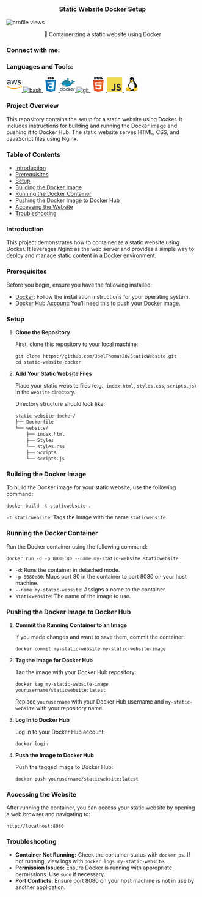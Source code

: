 <h3 align="center">Static Website Docker Setup</h3>

<p align="left"> <img src="https://komarev.com/ghpvc/?username=yourusername&label=Profile%20views&color=0e75b6&style=flat" alt="profile views" /> </p>

<p align="center">
  🔭 Containerizing a static website using Docker
</p>

<h3 align="left">Connect with me:</h3>
<p align="left">
  <!-- Add links to your social profiles here -->
  <!-- Example:
  <a href="https://twitter.com/yourusername" target="_blank" rel="noreferrer">Twitter</a> |
  <a href="https://linkedin.com/in/yourusername" target="_blank" rel="noreferrer">LinkedIn</a>
  -->
</p>

<h3 align="left">Languages and Tools:</h3>
<p align="left">
  <a href="https://aws.amazon.com" target="_blank" rel="noreferrer">
    <img src="https://raw.githubusercontent.com/devicons/devicon/master/icons/amazonwebservices/amazonwebservices-original-wordmark.svg" alt="aws" width="40" height="40"/>
  </a>
  <a href="https://www.gnu.org/software/bash/" target="_blank" rel="noreferrer">
    <img src="https://www.vectorlogo.zone/logos/gnu_bash/gnu_bash-icon.svg" alt="bash" width="40" height="40"/>
  </a>
  <a href="https://www.w3schools.com/css/" target="_blank" rel="noreferrer">
    <img src="https://raw.githubusercontent.com/devicons/devicon/master/icons/css3/css3-original-wordmark.svg" alt="css3" width="40" height="40"/>
  </a>
  <a href="https://www.docker.com/" target="_blank" rel="noreferrer">
    <img src="https://raw.githubusercontent.com/devicons/devicon/master/icons/docker/docker-original-wordmark.svg" alt="docker" width="40" height="40"/>
  </a>
  <a href="https://git-scm.com/" target="_blank" rel="noreferrer">
    <img src="https://www.vectorlogo.zone/logos/git-scm/git-scm-icon.svg" alt="git" width="40" height="40"/>
  </a>
  <a href="https://www.w3.org/html/" target="_blank" rel="noreferrer">
    <img src="https://raw.githubusercontent.com/devicons/devicon/master/icons/html5/html5-original-wordmark.svg" alt="html5" width="40" height="40"/>
  </a>
  <a href="https://developer.mozilla.org/en-US/docs/Web/JavaScript" target="_blank" rel="noreferrer">
    <img src="https://raw.githubusercontent.com/devicons/devicon/master/icons/javascript/javascript-original.svg" alt="javascript" width="40" height="40"/>
  </a>
  <a href="https://www.linux.org/" target="_blank" rel="noreferrer">
    <img src="https://raw.githubusercontent.com/devicons/devicon/master/icons/linux/linux-original.svg" alt="linux" width="40" height="40"/>
  </a>
</p>

<h3 align="left">Project Overview</h3>

<p>
  This repository contains the setup for a static website using Docker. It includes instructions for building and running the Docker image and pushing it to Docker Hub. The static website serves HTML, CSS, and JavaScript files using Nginx.
</p>

<h3 align="left">Table of Contents</h3>

<ul>
  <li><a href="#introduction">Introduction</a></li>
  <li><a href="#prerequisites">Prerequisites</a></li>
  <li><a href="#setup">Setup</a></li>
  <li><a href="#building-the-docker-image">Building the Docker Image</a></li>
  <li><a href="#running-the-docker-container">Running the Docker Container</a></li>
  <li><a href="#pushing-the-docker-image-to-docker-hub">Pushing the Docker Image to Docker Hub</a></li>
  <li><a href="#accessing-the-website">Accessing the Website</a></li>
  <li><a href="#troubleshooting">Troubleshooting</a></li>
</ul>

<h3 align="left">Introduction</h3>

<p>
  This project demonstrates how to containerize a static website using Docker. It leverages Nginx as the web server and provides a simple way to deploy and manage static content in a Docker environment.
</p>

<h3 align="left">Prerequisites</h3>

<p>
  Before you begin, ensure you have the following installed:
</p>
<ul>
  <li><a href="https://docs.docker.com/get-docker/" target="_blank" rel="noreferrer">Docker</a>: Follow the installation instructions for your operating system.</li>
  <li><a href="https://hub.docker.com/" target="_blank" rel="noreferrer">Docker Hub Account</a>: You’ll need this to push your Docker image.</li>
</ul>

<h3 align="left">Setup</h3>

<ol>
  <li>
    <strong>Clone the Repository</strong>
    <p>
      First, clone this repository to your local machine:
    </p>
    <pre><code>git clone https://github.com/JoelThomas20/StaticWebsite.git
cd static-website-docker</code></pre>
  </li>
  <li>
    <strong>Add Your Static Website Files</strong>
    <p>
      Place your static website files (e.g., <code>index.html</code>, <code>styles.css</code>, <code>scripts.js</code>) in the <code>website</code> directory.
    </p>
    <p>Directory structure should look like:</p>
    <pre><code>static-website-docker/
├── Dockerfile
└── website/
    ├── index.html
    ├── Styles 
    └── styles.css
    ├── Scripts
    └── scripts.js</code></pre>
  </li>
</ol>

<h3 align="left">Building the Docker Image</h3>

<p>
  To build the Docker image for your static website, use the following command:
</p>
<pre><code>docker build -t staticwebsite .</code></pre>
<p>
  <code>-t staticwebsite</code>: Tags the image with the name <code>staticwebsite</code>.
</p>

<h3 align="left">Running the Docker Container</h3>

<p>
  Run the Docker container using the following command:
</p>
<pre><code>docker run -d -p 8080:80 --name my-static-website staticwebsite</code></pre>
<ul>
  <li><code>-d</code>: Runs the container in detached mode.</li>
  <li><code>-p 8080:80</code>: Maps port 80 in the container to port 8080 on your host machine.</li>
  <li><code>--name my-static-website</code>: Assigns a name to the container.</li>
  <li><code>staticwebsite</code>: The name of the image to use.</li>
</ul>

<h3 align="left">Pushing the Docker Image to Docker Hub</h3>

<ol>
  <li>
    <strong>Commit the Running Container to an Image</strong>
    <p>
      If you made changes and want to save them, commit the container:
    </p>
    <pre><code>docker commit my-static-website my-static-website-image</code></pre>
  </li>
  <li>
    <strong>Tag the Image for Docker Hub</strong>
    <p>
      Tag the image with your Docker Hub repository:
    </p>
    <pre><code>docker tag my-static-website-image yourusername/staticwebsite:latest</code></pre>
    <p>Replace <code>yourusername</code> with your Docker Hub username and <code>my-static-website</code> with your repository name.</p>
  </li>
  <li>
    <strong>Log In to Docker Hub</strong>
    <p>
      Log in to your Docker Hub account:
    </p>
    <pre><code>docker login</code></pre>
  </li>
  <li>
    <strong>Push the Image to Docker Hub</strong>
    <p>
      Push the tagged image to Docker Hub:
    </p>
    <pre><code>docker push yourusername/staticwebsite:latest</code></pre>
  </li>
</ol>

<h3 align="left">Accessing the Website</h3>

<p>
  After running the container, you can access your static website by opening a web browser and navigating to:
</p>
<pre><code>http://localhost:8080</code></pre>

<h3 align="left">Troubleshooting</h3>

<ul>
  <li><strong>Container Not Running:</strong> Check the container status with <code>docker ps</code>. If not running, view logs with <code>docker logs my-static-website</code>.</li>
  <li><strong>Permission Issues:</strong> Ensure Docker is running with appropriate permissions. Use <code>sudo</code> if necessary.</li>
  <li><strong>Port Conflicts:</strong> Ensure port 8080 on your host machine is not in use by another application.</li>
</ul>


